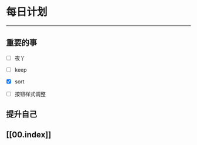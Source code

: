 
# 每日计划
---
## 重要的事

- [ ]    夜丫
- [ ]   keep
- [x]  sort
- [ ] 按钮样式调整



## 提升自己

  



## [[00.index]]










